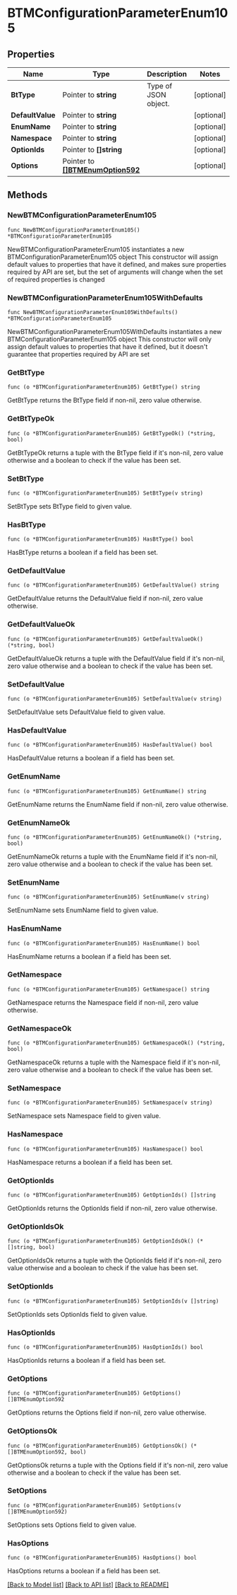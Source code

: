 # BTMConfigurationParameterEnum105

## Properties

Name | Type | Description | Notes
------------ | ------------- | ------------- | -------------
**BtType** | Pointer to **string** | Type of JSON object. | [optional] 
**DefaultValue** | Pointer to **string** |  | [optional] 
**EnumName** | Pointer to **string** |  | [optional] 
**Namespace** | Pointer to **string** |  | [optional] 
**OptionIds** | Pointer to **[]string** |  | [optional] 
**Options** | Pointer to [**[]BTMEnumOption592**](BTMEnumOption592.md) |  | [optional] 

## Methods

### NewBTMConfigurationParameterEnum105

`func NewBTMConfigurationParameterEnum105() *BTMConfigurationParameterEnum105`

NewBTMConfigurationParameterEnum105 instantiates a new BTMConfigurationParameterEnum105 object
This constructor will assign default values to properties that have it defined,
and makes sure properties required by API are set, but the set of arguments
will change when the set of required properties is changed

### NewBTMConfigurationParameterEnum105WithDefaults

`func NewBTMConfigurationParameterEnum105WithDefaults() *BTMConfigurationParameterEnum105`

NewBTMConfigurationParameterEnum105WithDefaults instantiates a new BTMConfigurationParameterEnum105 object
This constructor will only assign default values to properties that have it defined,
but it doesn't guarantee that properties required by API are set

### GetBtType

`func (o *BTMConfigurationParameterEnum105) GetBtType() string`

GetBtType returns the BtType field if non-nil, zero value otherwise.

### GetBtTypeOk

`func (o *BTMConfigurationParameterEnum105) GetBtTypeOk() (*string, bool)`

GetBtTypeOk returns a tuple with the BtType field if it's non-nil, zero value otherwise
and a boolean to check if the value has been set.

### SetBtType

`func (o *BTMConfigurationParameterEnum105) SetBtType(v string)`

SetBtType sets BtType field to given value.

### HasBtType

`func (o *BTMConfigurationParameterEnum105) HasBtType() bool`

HasBtType returns a boolean if a field has been set.

### GetDefaultValue

`func (o *BTMConfigurationParameterEnum105) GetDefaultValue() string`

GetDefaultValue returns the DefaultValue field if non-nil, zero value otherwise.

### GetDefaultValueOk

`func (o *BTMConfigurationParameterEnum105) GetDefaultValueOk() (*string, bool)`

GetDefaultValueOk returns a tuple with the DefaultValue field if it's non-nil, zero value otherwise
and a boolean to check if the value has been set.

### SetDefaultValue

`func (o *BTMConfigurationParameterEnum105) SetDefaultValue(v string)`

SetDefaultValue sets DefaultValue field to given value.

### HasDefaultValue

`func (o *BTMConfigurationParameterEnum105) HasDefaultValue() bool`

HasDefaultValue returns a boolean if a field has been set.

### GetEnumName

`func (o *BTMConfigurationParameterEnum105) GetEnumName() string`

GetEnumName returns the EnumName field if non-nil, zero value otherwise.

### GetEnumNameOk

`func (o *BTMConfigurationParameterEnum105) GetEnumNameOk() (*string, bool)`

GetEnumNameOk returns a tuple with the EnumName field if it's non-nil, zero value otherwise
and a boolean to check if the value has been set.

### SetEnumName

`func (o *BTMConfigurationParameterEnum105) SetEnumName(v string)`

SetEnumName sets EnumName field to given value.

### HasEnumName

`func (o *BTMConfigurationParameterEnum105) HasEnumName() bool`

HasEnumName returns a boolean if a field has been set.

### GetNamespace

`func (o *BTMConfigurationParameterEnum105) GetNamespace() string`

GetNamespace returns the Namespace field if non-nil, zero value otherwise.

### GetNamespaceOk

`func (o *BTMConfigurationParameterEnum105) GetNamespaceOk() (*string, bool)`

GetNamespaceOk returns a tuple with the Namespace field if it's non-nil, zero value otherwise
and a boolean to check if the value has been set.

### SetNamespace

`func (o *BTMConfigurationParameterEnum105) SetNamespace(v string)`

SetNamespace sets Namespace field to given value.

### HasNamespace

`func (o *BTMConfigurationParameterEnum105) HasNamespace() bool`

HasNamespace returns a boolean if a field has been set.

### GetOptionIds

`func (o *BTMConfigurationParameterEnum105) GetOptionIds() []string`

GetOptionIds returns the OptionIds field if non-nil, zero value otherwise.

### GetOptionIdsOk

`func (o *BTMConfigurationParameterEnum105) GetOptionIdsOk() (*[]string, bool)`

GetOptionIdsOk returns a tuple with the OptionIds field if it's non-nil, zero value otherwise
and a boolean to check if the value has been set.

### SetOptionIds

`func (o *BTMConfigurationParameterEnum105) SetOptionIds(v []string)`

SetOptionIds sets OptionIds field to given value.

### HasOptionIds

`func (o *BTMConfigurationParameterEnum105) HasOptionIds() bool`

HasOptionIds returns a boolean if a field has been set.

### GetOptions

`func (o *BTMConfigurationParameterEnum105) GetOptions() []BTMEnumOption592`

GetOptions returns the Options field if non-nil, zero value otherwise.

### GetOptionsOk

`func (o *BTMConfigurationParameterEnum105) GetOptionsOk() (*[]BTMEnumOption592, bool)`

GetOptionsOk returns a tuple with the Options field if it's non-nil, zero value otherwise
and a boolean to check if the value has been set.

### SetOptions

`func (o *BTMConfigurationParameterEnum105) SetOptions(v []BTMEnumOption592)`

SetOptions sets Options field to given value.

### HasOptions

`func (o *BTMConfigurationParameterEnum105) HasOptions() bool`

HasOptions returns a boolean if a field has been set.


[[Back to Model list]](../README.md#documentation-for-models) [[Back to API list]](../README.md#documentation-for-api-endpoints) [[Back to README]](../README.md)


